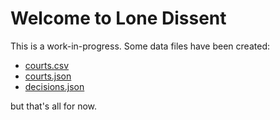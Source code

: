 Welcome to Lone Dissent
=======================

This is a work-in-progress.  Some data files have been created:

- [courts.csv](data/courts.csv)
- [courts.json](data/courts.json)
- [decisions.json](data/decisions.json)

but that's all for now.

